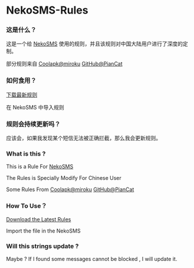 # NekoSMS-Rules

### 这是什么？

这是一个给 [NekoSMS](https://github.com/apsun/NekoSMS) 使用的规则，并且该规则对中国大陆用户进行了深度的定制。

部分规则来自 
[Coolapk@miroku](https://www.coolapk.com/feed/11843299?shareKey=OTc3MDI1NmZlM2U3NjE4YzgwNzk~)
[GitHub@PianCat](https://github.com/PianCat/NekoSMS-Rules)

### 如何食用？

[下载最新规则](https://github.com/AIerlIz/NekoSMS-Rules/releases)

在 NekoSMS 中导入规则

### 规则会持续更新吗？

应该会，如果我发现某个短信无法被正确拦截，那么我会更新规则。


### What is this ?

This is a Rule For [NekoSMS](https://github.com/apsun/NekoSMS)

The Rules is Specially Modify For Chinese User

Some Rules From 
[Coolapk@miroku](https://www.coolapk.com/feed/11843299?shareKey=OTc3MDI1NmZlM2U3NjE4YzgwNzk~)
[GitHub@PianCat](https://github.com/PianCat/NekoSMS-Rules)

### How To Use？

[Download the Latest Rules](https://github.com/AIerlIz/NekoSMS-Rules/releases)

Import the file in the NekoSMS

### Will this strings update ?

Maybe ? If I found some messages cannot be blocked , I will update it.

